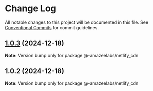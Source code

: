 # Change Log

All notable changes to this project will be documented in this file.
See [Conventional Commits](https://conventionalcommits.org) for commit guidelines.

## [1.0.3](https://github.com/AmazeeLabs/silverback-mono/compare/@-amazeelabs/netlify_cdn@1.0.2...@-amazeelabs/netlify_cdn@1.0.3) (2024-12-18)

**Note:** Version bump only for package @-amazeelabs/netlify_cdn





## 1.0.2 (2024-12-18)

**Note:** Version bump only for package @-amazeelabs/netlify_cdn
